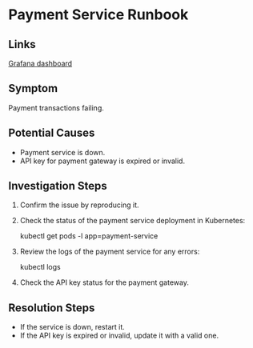 # Payment Service Runbook

## Links

[Grafana dashboard](https://grafana.demo-04.demo.app.cleric.io/d/W2gX2zHVk/demo-dashboard?orgId=1&var-service=paymentservice)

## Symptom

Payment transactions failing.


## Potential Causes

- Payment service is down.
- API key for payment gateway is expired or invalid.

## Investigation Steps

1. Confirm the issue by reproducing it.
2. Check the status of the payment service deployment in Kubernetes:


    kubectl get pods -l app=payment-service

3. Review the logs of the payment service for any errors:

 
    kubectl logs <payment-service-pod-name>

4. Check the API key status for the payment gateway.


## Resolution Steps

- If the service is down, restart it.
- If the API key is expired or invalid, update it with a valid one.
